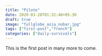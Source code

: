 ```yaml
---
title: "Pilote"
date: 2020-03-28T01:32:48+05:30
draft: true
image: "fullglobe_asia_nobar.jpg"
tags: ["first-post","french"]
categories: ["daily-survivals"]
---
```


This is the first post in many more to come.
